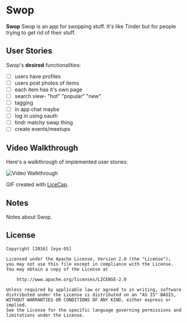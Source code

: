 # Swop

**Swop** Swop is an app for swopping stuff. It's like Tinder but for people trying to get rid of their stuff.

## User Stories

Swop's **desired** functionalities:

- [ ] users have profiles
- [ ] users post photos of items
- [ ] each item has it's own page
- [ ] search view- "hot" "popular" "new"
- [ ] tagging
- [ ] in app chat maybe
- [ ] log in using oauth
- [ ] tindr matchy swap thing
- [ ] create events/meetups

## Video Walkthrough 

Here's a walkthrough of implemented user stories:

<img src='http://beforeitsnews.com/contributor/upload/486248/images/cat-funny-5.jpg' title='Video Walkthrough' width='' alt='Video Walkthrough' />

GIF created with [LiceCap](http://www.cockos.com/licecap/).

## Notes

Notes about Swop.

## License

    Copyright [2016] [eye-OS]

    Licensed under the Apache License, Version 2.0 (the "License");
    you may not use this file except in compliance with the License.
    You may obtain a copy of the License at

        http://www.apache.org/licenses/LICENSE-2.0

    Unless required by applicable law or agreed to in writing, software
    distributed under the License is distributed on an "AS IS" BASIS,
    WITHOUT WARRANTIES OR CONDITIONS OF ANY KIND, either express or implied.
    See the License for the specific language governing permissions and
    limitations under the License.
